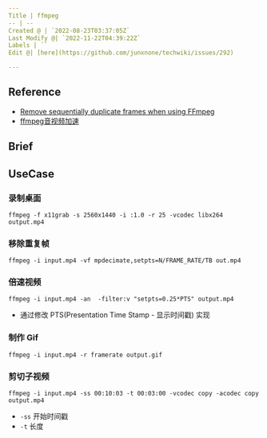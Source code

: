 ```yaml
---
Title | ffmpeg
-- | --
Created @ | `2022-08-23T03:37:05Z`
Last Modify @| `2022-11-22T04:39:22Z`
Labels | ``
Edit @| [here](https://github.com/junxnone/techwiki/issues/292)

---
```

## Reference
- [Remove sequentially duplicate frames when using FFmpeg](https://stackoverflow.com/questions/37088517/remove-sequentially-duplicate-frames-when-using-ffmpeg)
- [ffmpeg音视频加速](https://www.jianshu.com/p/ea4af542df6a)

## Brief


## UseCase


### 录制桌面

```
ffmpeg -f x11grab -s 2560x1440 -i :1.0 -r 25 -vcodec libx264 output.mp4
```


### 移除重复帧


```
ffmpeg -i input.mp4 -vf mpdecimate,setpts=N/FRAME_RATE/TB out.mp4
```


### 倍速视频

```
ffmpeg -i input.mp4 -an  -filter:v "setpts=0.25*PTS" output.mp4
```
- 通过修改 PTS(Presentation Time Stamp - 显示时间戳) 实现


### 制作 Gif

```
ffmpeg -i input.mp4 -r framerate output.gif
```

### 剪切子视频


```
ffmpeg -i input.mp4 -ss 00:10:03 -t 00:03:00 -vcodec copy -acodec copy output.mp4
```
- `-ss` 开始时间戳
- `-t` 长度

